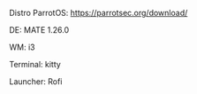 Distro ParrotOS: https://parrotsec.org/download/

DE: MATE 1.26.0 

WM: i3

Terminal: kitty

Launcher: Rofi
